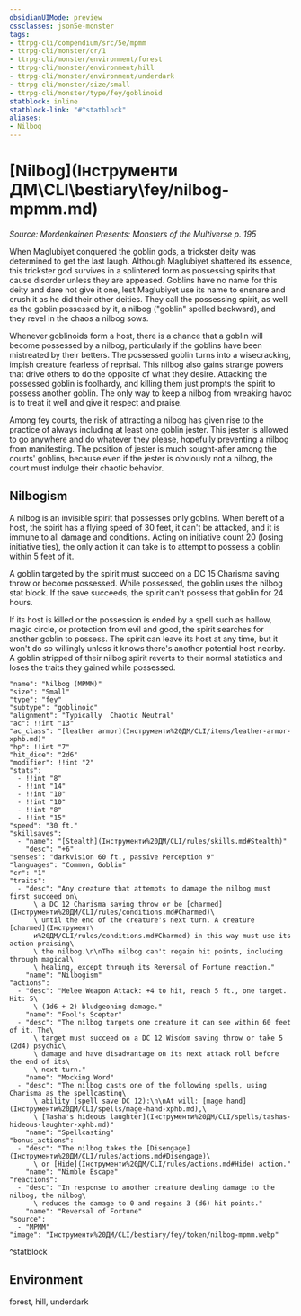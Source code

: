 ```yaml
---
obsidianUIMode: preview
cssclasses: json5e-monster
tags:
- ttrpg-cli/compendium/src/5e/mpmm
- ttrpg-cli/monster/cr/1
- ttrpg-cli/monster/environment/forest
- ttrpg-cli/monster/environment/hill
- ttrpg-cli/monster/environment/underdark
- ttrpg-cli/monster/size/small
- ttrpg-cli/monster/type/fey/goblinoid
statblock: inline
statblock-link: "#^statblock"
aliases:
- Nilbog
---
```

# [Nilbog](Інструменти ДМ\CLI\bestiary\fey/nilbog-mpmm.md)
*Source: Mordenkainen Presents: Monsters of the Multiverse p. 195*  

When Maglubiyet conquered the goblin gods, a trickster deity was determined to get the last laugh. Although Maglubiyet shattered its essence, this trickster god survives in a splintered form as possessing spirits that cause disorder unless they are appeased. Goblins have no name for this deity and dare not give it one, lest Maglubiyet use its name to ensnare and crush it as he did their other deities. They call the possessing spirit, as well as the goblin possessed by it, a nilbog ("goblin" spelled backward), and they revel in the chaos a nilbog sows.

Whenever goblinoids form a host, there is a chance that a goblin will become possessed by a nilbog, particularly if the goblins have been mistreated by their betters. The possessed goblin turns into a wisecracking, impish creature fearless of reprisal. This nilbog also gains strange powers that drive others to do the opposite of what they desire. Attacking the possessed goblin is foolhardy, and killing them just prompts the spirit to possess another goblin. The only way to keep a nilbog from wreaking havoc is to treat it well and give it respect and praise.

Among fey courts, the risk of attracting a nilbog has given rise to the practice of always including at least one goblin jester. This jester is allowed to go anywhere and do whatever they please, hopefully preventing a nilbog from manifesting. The position of jester is much sought-after among the courts' goblins, because even if the jester is obviously not a nilbog, the court must indulge their chaotic behavior.

## Nilbogism

A nilbog is an invisible spirit that possesses only goblins. When bereft of a host, the spirit has a flying speed of 30 feet, it can't be attacked, and it is immune to all damage and conditions. Acting on initiative count 20 (losing initiative ties), the only action it can take is to attempt to possess a goblin within 5 feet of it.

A goblin targeted by the spirit must succeed on a DC 15 Charisma saving throw or become possessed. While possessed, the goblin uses the nilbog stat block. If the save succeeds, the spirit can't possess that goblin for 24 hours.

If its host is killed or the possession is ended by a spell such as hallow, magic circle, or protection from evil and good, the spirit searches for another goblin to possess. The spirit can leave its host at any time, but it won't do so willingly unless it knows there's another potential host nearby. A goblin stripped of their nilbog spirit reverts to their normal statistics and loses the traits they gained while possessed.

```statblock
"name": "Nilbog (MPMM)"
"size": "Small"
"type": "fey"
"subtype": "goblinoid"
"alignment": "Typically  Chaotic Neutral"
"ac": !!int "13"
"ac_class": "[leather armor](Інструменти%20ДМ/CLI/items/leather-armor-xphb.md)"
"hp": !!int "7"
"hit_dice": "2d6"
"modifier": !!int "2"
"stats":
  - !!int "8"
  - !!int "14"
  - !!int "10"
  - !!int "10"
  - !!int "8"
  - !!int "15"
"speed": "30 ft."
"skillsaves":
  - "name": "[Stealth](Інструменти%20ДМ/CLI/rules/skills.md#Stealth)"
    "desc": "+6"
"senses": "darkvision 60 ft., passive Perception 9"
"languages": "Common, Goblin"
"cr": "1"
"traits":
  - "desc": "Any creature that attempts to damage the nilbog must first succeed on\
      \ a DC 12 Charisma saving throw or be [charmed](Інструменти%20ДМ/CLI/rules/conditions.md#Charmed)\
      \ until the end of the creature's next turn. A creature [charmed](Інструмент\
      и%20ДМ/CLI/rules/conditions.md#Charmed) in this way must use its action praising\
      \ the nilbog.\n\nThe nilbog can't regain hit points, including through magical\
      \ healing, except through its Reversal of Fortune reaction."
    "name": "Nilbogism"
"actions":
  - "desc": "Melee Weapon Attack: +4 to hit, reach 5 ft., one target. Hit: 5\
      \ (1d6 + 2) bludgeoning damage."
    "name": "Fool's Scepter"
  - "desc": "The nilbog targets one creature it can see within 60 feet of it. The\
      \ target must succeed on a DC 12 Wisdom saving throw or take 5 (2d4) psychic\
      \ damage and have disadvantage on its next attack roll before the end of its\
      \ next turn."
    "name": "Mocking Word"
  - "desc": "The nilbog casts one of the following spells, using Charisma as the spellcasting\
      \ ability (spell save DC 12):\n\nAt will: [mage hand](Інструменти%20ДМ/CLI/spells/mage-hand-xphb.md),\
      \ [Tasha's hideous laughter](Інструменти%20ДМ/CLI/spells/tashas-hideous-laughter-xphb.md)"
    "name": "Spellcasting"
"bonus_actions":
  - "desc": "The nilbog takes the [Disengage](Інструменти%20ДМ/CLI/rules/actions.md#Disengage)\
      \ or [Hide](Інструменти%20ДМ/CLI/rules/actions.md#Hide) action."
    "name": "Nimble Escape"
"reactions":
  - "desc": "In response to another creature dealing damage to the nilbog, the nilbog\
      \ reduces the damage to 0 and regains 3 (d6) hit points."
    "name": "Reversal of Fortune"
"source":
  - "MPMM"
"image": "Інструменти%20ДМ/CLI/bestiary/fey/token/nilbog-mpmm.webp"
```
^statblock

## Environment

forest, hill, underdark